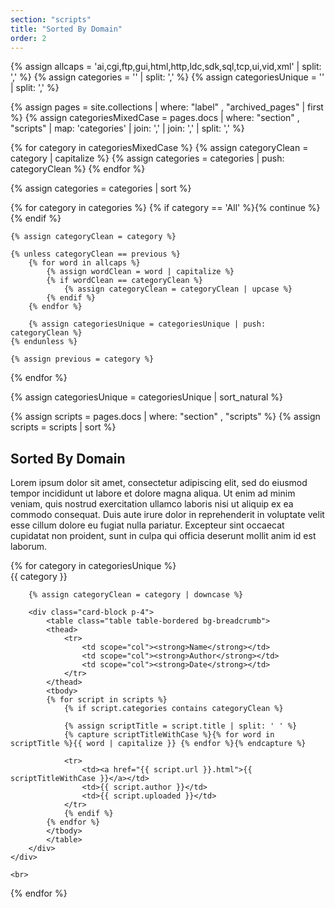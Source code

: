 ```yaml
---
section: "scripts"
title: "Sorted By Domain"
order: 2
---
```


{% assign allcaps = 'ai,cgi,ftp,gui,html,http,ldc,sdk,sql,tcp,ui,vid,xml' | split: ',' %}
{% assign categories = '' | split: ',' %}
{% assign categoriesUnique = '' | split: ',' %}

{% assign pages = site.collections | where: "label" , "archived_pages" | first %}
{% assign categoriesMixedCase = pages.docs | where: "section" , "scripts" | map: 'categories' | join: ',' | join: ',' | split: ',' %}

{% for category in categoriesMixedCase %}
    {% assign categoryClean = category | capitalize %}
    {% assign categories = categories | push: categoryClean %}
{% endfor %}

{% assign categories = categories | sort %}

{% for category in categories %}
    {% if category == 'All' %}{% continue %}{% endif %}
    
    {% assign categoryClean = category %}
    
    {% unless categoryClean == previous %}
        {% for word in allcaps %}
            {% assign wordClean = word | capitalize %}
            {% if wordClean == categoryClean %}
                {% assign categoryClean = categoryClean | upcase %}
            {% endif %}
        {% endfor %}
        
        {% assign categoriesUnique = categoriesUnique | push: categoryClean %}
    {% endunless %}
    
    {% assign previous = category %}
{% endfor %}

{% assign categoriesUnique = categoriesUnique | sort_natural %}

{% assign scripts = pages.docs | where: "section" , "scripts" %}
{% assign scripts = scripts | sort %}

## Sorted By Domain

Lorem ipsum dolor sit amet, consectetur adipiscing elit, sed do eiusmod tempor incididunt ut labore et dolore magna aliqua. Ut enim ad minim veniam, quis nostrud exercitation ullamco laboris nisi ut aliquip ex ea commodo consequat. Duis aute irure dolor in reprehenderit in voluptate velit esse cillum dolore eu fugiat nulla pariatur. Excepteur sint occaecat cupidatat non proident, sunt in culpa qui officia deserunt mollit anim id est laborum.

<div class="row">
{% for category in categoriesUnique %}
<div class="col-12">
    <div class="card">
        <div class="card-header">
        {{ category }}
        </div>
        
        {% assign categoryClean = category | downcase %}
        
        <div class="card-block p-4">
            <table class="table table-bordered bg-breadcrumb">
            <thead>
                <tr>
                    <td scope="col"><strong>Name</strong></td>
                    <td scope="col"><strong>Author</strong></td>
                    <td scope="col"><strong>Date</strong></td>
                </tr>
            </thead>
            <tbody>
            {% for script in scripts %}
                {% if script.categories contains categoryClean %}
                
                {% assign scriptTitle = script.title | split: ' ' %}
                {% capture scriptTitleWithCase %}{% for word in scriptTitle %}{{ word | capitalize }} {% endfor %}{% endcapture %}
                
                <tr>
                    <td><a href="{{ script.url }}.html">{{ scriptTitleWithCase }}</a></td>
                    <td>{{ script.author }}</td>
                    <td>{{ script.uploaded }}</td>
                </tr>
                {% endif %}
            {% endfor %}
            </tbody>
            </table>
        </div>
    </div>
    
    <br>
</div>
{% endfor %}
</div>